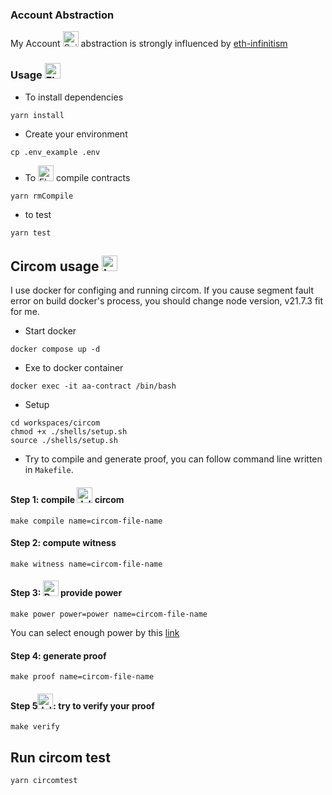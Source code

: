 ### Account Abstraction

My Account <img src="https://raw.githubusercontent.com/Tarikul-Islam-Anik/Animated-Fluent-Emojis/master/Emojis/Animals/Spider.png" alt="Spider" width="25" height="25" /> abstraction is strongly influenced by [eth-infinitism](https://github.com/eth-infinitism/account-abstraction/tree/develop)

### Usage <img src="https://raw.githubusercontent.com/Tarikul-Islam-Anik/Animated-Fluent-Emojis/master/Emojis/Animals/Fly.png" alt="Fly" width="25" height="25" />

- To install dependencies

```shell
yarn install
```

- Create your environment

```shell
cp .env_example .env
```

- To <img src="https://raw.githubusercontent.com/Tarikul-Islam-Anik/Animated-Fluent-Emojis/master/Emojis/Animals/Fly.png" alt="Fly" width="25" height="25" /> compile contracts

```shell
yarn rmCompile
```

- to test

```shell
yarn test
```

## Circom usage <img src="https://raw.githubusercontent.com/Tarikul-Islam-Anik/Animated-Fluent-Emojis/master/Emojis/Animals/Lady%20Beetle.png" alt="Lady Beetle" width="25" height="25" />

I use docker for configing and running circom. If you cause segment fault error on build docker's process, you should change node version, v21.7.3 fit for me.

- Start docker

```shell
docker compose up -d
```

- Exe to docker container

```shell
docker exec -it aa-contract /bin/bash
```

- Setup

```shell
cd workspaces/circom
chmod +x ./shells/setup.sh
source ./shells/setup.sh
```

- Try to compile and generate proof, you can follow command line written in `Makefile`.

#### Step 1: compile <img src="https://raw.githubusercontent.com/Tarikul-Islam-Anik/Animated-Fluent-Emojis/master/Emojis/Animals/Jellyfish.png" alt="Jellyfish" width="25" height="25" /> circom

```shell
make compile name=circom-file-name
```

#### Step 2: compute witness

```shell
make witness name=circom-file-name
```

#### Step 3: <img src="https://raw.githubusercontent.com/Tarikul-Islam-Anik/Animated-Fluent-Emojis/master/Emojis/Animals/Deer.png" alt="Deer" width="25" height="25" /> provide power

```shell
make power power=power name=circom-file-name
```

You can select enough power by this [link](https://github.com/iden3/snarkjs)

#### Step 4: generate proof

```shell
make proof name=circom-file-name
```

#### Step 5<img src="https://raw.githubusercontent.com/Tarikul-Islam-Anik/Animated-Fluent-Emojis/master/Emojis/Animals/Jellyfish.png" alt="Jellyfish" width="25" height="25" />: try to verify your proof

```shell
make verify
```

## Run circom test

```shell
yarn circomtest
```
